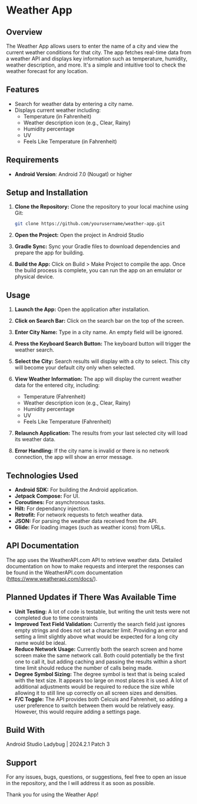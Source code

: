 # Weather App

## Overview
The Weather App allows users to enter the name of a city and view the current weather conditions for that city. The app fetches real-time data from a weather API and displays key information such as temperature, humidity, weather description, and more. It's a simple and intuitive tool to check the weather forecast for any location.

## Features
- Search for weather data by entering a city name.
- Displays current weather including:
  - Temperature (in Fahrenheit)
  - Weather description icon (e.g., Clear, Rainy)
  - Humidity percentage
  - UV
  - Feels Like Temperature (in Fahrenheit)
    
## Requirements
- **Android Version**: Android 7.0 (Nougat) or higher

## Setup and Installation

1. **Clone the Repository:**
   Clone the repository to your local machine using Git:

   ```bash
   git clone https://github.com/yourusername/weather-app.git
   
2. **Open the Project:** Open the project in Android Studio

3. **Gradle Sync:** Sync your Gradle files to download dependencies and prepare the app for building.

4. **Build the App:** Click on Build > Make Project to compile the app. Once the build process is complete, you can run the app on an emulator or physical device.

## Usage

1. **Launch the App:** Open the application after installation.

2. **Click on Search Bar:** Click on the search bar on the top of the screen.

3. **Enter City Name:** Type in a city name. An empty field will be ignored.

4. **Press the Keyboard Search Button:** The keyboard button will trigger the weather search.

5. **Select the City:** Search results will display with a city to select. This city will become your default city only when selected.

6. **View Weather Information:** The app will display the current weather data for the entered city, including:
    - Temperature (Fahrenheit)
    - Weather description icon (e.g., Clear, Rainy)
    - Humidity percentage
    - UV
    - Feels Like Temperature (Fahrenheit)

7. **Relaunch Application:** The results from your last selected city will load its weather data.

8. **Error Handling:** If the city name is invalid or there is no network connection, the app will show an error message.

## Technologies Used

  - **Android SDK:** For building the Android application.
  - **Jetpack Compose:** For UI.
  - **Coroutines:** For asynchronous tasks.
  - **Hilt:** For dependancy injection.
  - **Retrofit:** For network requests to fetch weather data.
  - **JSON:** For parsing the weather data received from the API.
  - **Glide:** For loading images (such as weather icons) from URLs.

## API Documentation

The app uses the WeatherAPI.com API to retrieve weather data. Detailed documentation on how to make requests and interpret the responses can be found in the WeatherAPI.com documentation (https://www.weatherapi.com/docs/).

## Planned Updates if There Was Available Time

  - **Unit Testing:** A lot of code is testable, but writing the unit tests were not completed due to time constraints
  - **Improved Text Field Validation:** Currently the search field just ignores empty strings and does not set a character limit. Providing an error and setting a limit slightly above what would be expected for a long city name would be ideal.
  - **Reduce Network Usage:** Currently both the search screen and home screen make the same network call. Both could potentially be the first one to call it, but adding caching and passing the results within a short time limit should reduce the number of calls being made.
  - **Degree Symbol Sizing:** The degree symbol is text that is being scaled with the text size. It appears too large on most places it is used. A lot of additional adjustments would be required to reduce the size while allowing it to still line up correctly on all screen sizes and densities.
  - **F/C Toggle:** The API provides both Celcuis and Fahrenheit, so adding a user preference to switch between them would be relatively easy. However, this would require adding a settings page.

## Build With

Android Studio Ladybug | 2024.2.1 Patch 3

## Support

For any issues, bugs, questions, or suggestions, feel free to open an issue in the repository, and the I will address it as soon as possible.

Thank you for using the Weather App!
